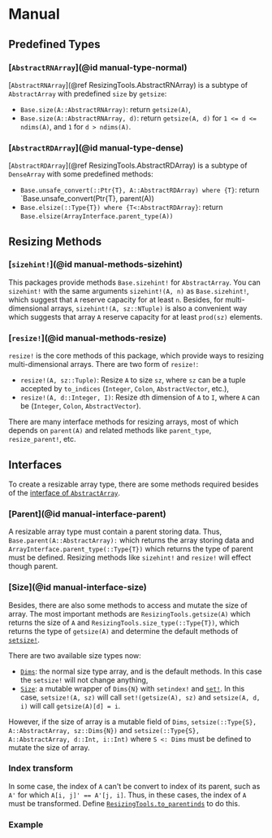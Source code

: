 # Manual
## Predefined Types

### [`AbstractRNArray`](@id manual-type-normal)

[`AbstractRNArray`](@ref ResizingTools.AbstractRNArray) is a subtype of
`AbstractArray` with predefined `size` by `getsize`:

* `Base.size(A::AbstractRNArray)`: return `getsize(A)`,
* `Base.size(A::AbstractRNArray, d)`: return `getsize(A, d)`
  for `1 <= d <= ndims(A)`, and `1` for `d > ndims(A)`.
### [`AbstractRDArray`](@id manual-type-dense)

[`AbstractRDArray`](@ref ResizingTools.AbstractRDArray) is a subtype of
`DenseArray` with some predefined methods:

* `Base.unsafe_convert(::Ptr{T}, A::AbstractRDArray) where {T}`: return
  `Base.unsafe_convert(Ptr{T}, parent(A))
* `Base.elsize(::Type{T}) where {T<:AbstractRDArray}`: return
  `Base.elsize(ArrayInterface.parent_type(A))`

## Resizing Methods

### [`sizehint!`](@id manual-methods-sizehint)

This packages provide methods `Base.sizehint!` for `AbstractArray`. You can
`sizehint!` with the same arguments `sizehint!(A, n)` as `Base.sizehint!`,
which suggest that `A` reserve capacity for at least `n`. Besides, for
multi-dimensional arrays, `sizehint!(A, sz::NTuple)` is also a convenient way
which suggests that array `A` reserve capacity for at least `prod(sz)` elements.

### [`resize!`](@id manual-methods-resize)

`resize!` is the core methods of this package, which provide ways to resizing
multi-dimensional arrays. There are two form of `resize!`:

* `resize!(A, sz::Tuple)`: Resize `A` to size `sz`, where `sz` can be a tuple
  accepted by `to_indices` (`Integer`, `Colon`, `AbstractVector`, etc.),
* `resize!(A, d::Integer, I)`: Resize `d`th dimension of `A` to `I`, where `A`
  can be (`Integer`, `Colon`, `AbstractVector`).

There are many interface methods for resizing arrays, most of which depends on
`parent(A)` and related methods like `parent_type`, `resize_parent!`, etc.

## Interfaces

To create a resizable array type, there are some methods required besides of the
[interface of `AbstractArray`](https://docs.julialang.org/en/v1/manual/interfaces/#man-interface-array).

### [Parent](@id manual-interface-parent)

A resizable array type must contain a parent storing data. Thus,
`Base.parent(A::AbstractArray):` which returns the array storing data and
`ArrayInterface.parent_type(::Type{T})` which returns the type of parent must be
defined. Resizing methods like `sizehint!` and `resize!` will effect though 
parent.

### [Size](@id manual-interface-size)

Besides, there are also some methods to access and mutate the size of array.
The most important methods are `ResizingTools.getsize(A)` which returns the size
of `A` and `ResizingTools.size_type(::Type{T})`, which returns the type of
`getsize(A)` and determine the default methods of [`setsize!`](@ref).

There are two available size types now:

* [`Dims`](@ref): the normal size type array, and is the default methods. In
  this case the `setsize!` will not change anything,
* [`Size`](@ref): a mutable wrapper of `Dims{N}` with `setindex!` and
  [`set!`](@ref). In this case, `setsize!(A, sz)` will call
  `set!(getsize(A), sz)` and `setsize(A, d, i)` will call `getsize(A)[d] = i`.

However, if the size of array is a mutable field of `Dims`,
`setsize(::Type{S}, A::AbstractArray, sz::Dims{N})` and
`setsize(::Type{S}, A::AbstractArray, d::Int, i::Int)` where `S <: Dims`  must
be defined to mutate the size of array.

### Index transform

In some case, the index of `A` can't be convert to index of its parent, such as 
`A'` for which `A[i, j]' == A'[j, i]`. Thus, in these cases, the index of `A`
must be transformed. Define [`ResizingTools.to_parentinds`](@ref) to do this.

### Example